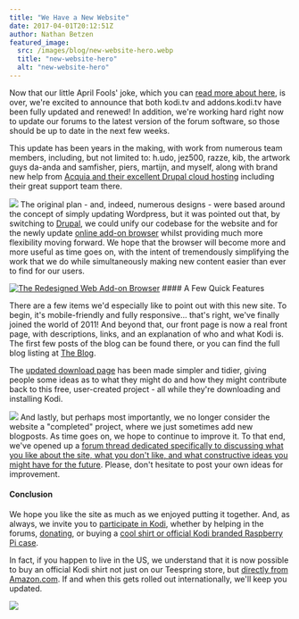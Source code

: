 ```yaml
---
title: "We Have a New Website"
date: 2017-04-01T20:12:51Z
author: Nathan Betzen
featured_image:
  src: /images/blog/new-website-hero.webp
  title: "new-website-hero"
  alt: "new-website-hero"
---
```


Now that our little April Fools' joke, which you can [read more about here](/article/andwere-baaaaack), is over, we're excited to announce that both kodi.tv and addons.kodi.tv have been fully updated and renewed! In addition, we're working hard right now to update our forums to the latest version of the forum software, so those should be up to date in the next few weeks.

This update has been years in the making, with work from numerous team members, including, but not limited to: h.udo, jez500, razze, kib, the artwork guys da-anda and samfisher, piers, martijn, and myself, along with brand new help from [Acquia and their excellent Drupal cloud hosting](https://www.acquia.com/) including their great support team there.

[![](/images/blog/acquia_no_tagline.webp)](https://www.acquia.com/) The original plan - and, indeed, numerous designs - were based around the concept of simply updating Wordpress, but it was pointed out that, by switching to [Drupal](https://www.drupal.org/), we could unify our codebase for the website and for the newly update [online add-on browser](/addons) whilst providing much more flexibility moving forward. We hope that the browser will become more and more useful as time goes on, with the intent of tremendously simplifying the work that we do while simultaneously making new content easier than ever to find for our users.

[![](/images/blog/2017-04-01%20%283%29.webp "The Redesigned Web Add-on Browser")](/addons) #### A Few Quick Features

There are a few items we'd especially like to point out with this new site. To begin, it's mobile-friendly and fully responsive... that's right, we've finally joined the world of 2011! And beyond that, our front page is now a real front page, with descriptions, links, and an explanation of who and what Kodi is. The first few posts of the blog can be found there, or you can find the full blog listing at [The Blog](/blog).

The [updated download page](/download) has been made simpler and tidier, giving people some ideas as to what they might do and how they might contribute back to this free, user-created project - all while they're downloading and installing Kodi.

[![](/images/blog/2017-04-01.webp)](/download) And lastly, but perhaps most importantly, we no longer consider the website a "completed" project, where we just sometimes add new blogposts. As time goes on, we hope to continue to improve it. To that end, we've opened up a [forum thread dedicated specifically to discussing what you like about the site, what you don't like, and what constructive ideas you might have for the future](https://forum.kodi.tv/showthread.php?tid=311023). Please, don't hesitate to post your own ideas for improvement.

#### Conclusion

We hope you like the site as much as we enjoyed putting it together. And, as always, we invite you to [participate in Kodi](/get-involved), whether by helping in the forums, [donating](/contribute/donate), or buying a [cool shirt or official Kodi branded Raspberry Pi case](/store).

In fact, if you happen to live in the US, we understand that it is now possible to buy an official Kodi shirt not just on our Teespring store, but [directly from Amazon.com](https://www.amazon.com/Teespring-Graffiti-Specialized-Tagless-XXX-Large/dp/B06XWZX6FS/). If and when this gets rolled out internationally, we'll keep you updated.

[![](/images/blog/2017-04-01%20%282%29.webp)](https://www.amazon.com/Teespring-Graffiti-Specialized-Tagless-XXX-Large/dp/B06XWZX6FS/)
